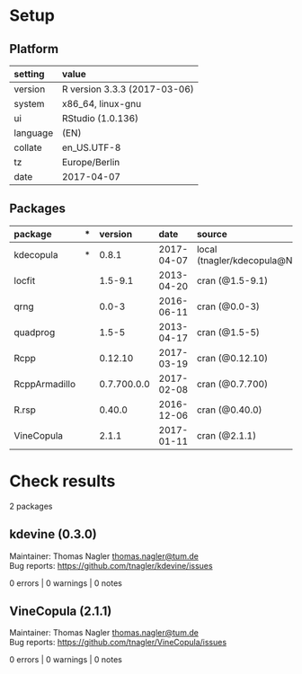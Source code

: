 # Setup

## Platform

|setting  |value                        |
|:--------|:----------------------------|
|version  |R version 3.3.3 (2017-03-06) |
|system   |x86_64, linux-gnu            |
|ui       |RStudio (1.0.136)            |
|language |(EN)                         |
|collate  |en_US.UTF-8                  |
|tz       |Europe/Berlin                |
|date     |2017-04-07                   |

## Packages

|package       |*  |version     |date       |source                       |
|:-------------|:--|:-----------|:----------|:----------------------------|
|kdecopula     |*  |0.8.1       |2017-04-07 |local (tnagler/kdecopula@NA) |
|locfit        |   |1.5-9.1     |2013-04-20 |cran (@1.5-9.1)              |
|qrng          |   |0.0-3       |2016-06-11 |cran (@0.0-3)                |
|quadprog      |   |1.5-5       |2013-04-17 |cran (@1.5-5)                |
|Rcpp          |   |0.12.10     |2017-03-19 |cran (@0.12.10)              |
|RcppArmadillo |   |0.7.700.0.0 |2017-02-08 |cran (@0.7.700)              |
|R.rsp         |   |0.40.0      |2016-12-06 |cran (@0.40.0)               |
|VineCopula    |   |2.1.1       |2017-01-11 |cran (@2.1.1)                |

# Check results
2 packages

## kdevine (0.3.0)
Maintainer: Thomas Nagler <thomas.nagler@tum.de>  
Bug reports: https://github.com/tnagler/kdevine/issues

0 errors | 0 warnings | 0 notes

## VineCopula (2.1.1)
Maintainer: Thomas Nagler <thomas.nagler@tum.de>  
Bug reports: https://github.com/tnagler/VineCopula/issues

0 errors | 0 warnings | 0 notes

